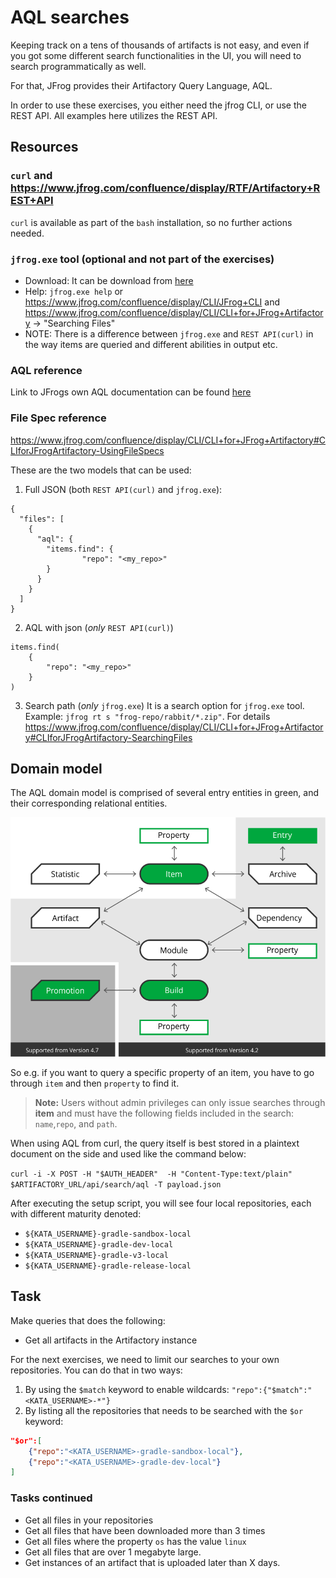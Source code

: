 # AQL searches

Keeping track on a tens of thousands of artifacts is not easy, and even if you got some different search functionalities in the UI, you will need to search programmatically as well.

For that, JFrog provides their Artifactory Query Language, AQL.

In order to use these exercises, you either need the jfrog CLI, or use the REST API. All examples here utilizes the REST API.

## Resources

### `curl` and https://www.jfrog.com/confluence/display/RTF/Artifactory+REST+API
`curl` is available as part of the `bash` installation, so no further actions needed.

### `jfrog.exe` tool (optional and not part of the exercises)
* Download: It can be download from [here](https://jfrog.com/getcli/)
* Help: `jfrog.exe help` or https://www.jfrog.com/confluence/display/CLI/JFrog+CLI and https://www.jfrog.com/confluence/display/CLI/CLI+for+JFrog+Artifactory -> "Searching Files"
* NOTE: There is a difference between `jfrog.exe` and `REST API(curl)` in the way items are queried and different abilities in output etc.

### AQL reference
Link to JFrogs own AQL documentation can be found [here](https://www.jfrog.com/confluence/display/RTF/Artifactory+Query+Language#ArtifactoryQueryLanguage-Usage)

### File Spec reference
https://www.jfrog.com/confluence/display/CLI/CLI+for+JFrog+Artifactory#CLIforJFrogArtifactory-UsingFileSpecs

These are the two models that can be used:<br>
1. Full JSON (both `REST API(curl)` and `jfrog.exe`):<br>
```
{
  "files": [
    {
      "aql": {
        "items.find": {
                "repo": "<my_repo>"
        }
      }
    }
  ]
}
```
2. AQL with json (_only_ `REST API(curl)`)
```
items.find(
    {
        "repo": "<my_repo>"
    }
)
```
3. Search path (_only_ `jfrog.exe`)
It is a search option for `jfrog.exe` tool. Example: `jfrog rt s "frog-repo/rabbit/*.zip"`. For details
https://www.jfrog.com/confluence/display/CLI/CLI+for+JFrog+Artifactory#CLIforJFrogArtifactory-SearchingFiles

## Domain model

The AQL domain model is comprised of several entry entities in green, and their corresponding relational entities.

![Aql domain model](./AQLDomains.png)

So e.g. if you want to query a specific property of an item, you have to go through `item` and then `property` to find it.

> **Note:** Users without admin privileges can only issue searches through **item** and must have the following fields included in the search: `name`,`repo`, and `path`.

When using AQL from curl, the query itself is best stored in a plaintext document on the side and used like the command below:

```curl -i -X POST -H "$AUTH_HEADER"  -H "Content-Type:text/plain" $ARTIFACTORY_URL/api/search/aql -T payload.json```

After executing the setup script, you will see four local repositories, each with different maturity denoted:

* `${KATA_USERNAME}-gradle-sandbox-local`
* `${KATA_USERNAME}-gradle-dev-local`
* `${KATA_USERNAME}-gradle-v3-local`
* `${KATA_USERNAME}-gradle-release-local`

## Task

Make queries that does the following:

* Get all artifacts in the Artifactory instance

For the next exercises, we need to limit our searches to your own repositories. You can do that in two ways:

1. By using the `$match` keyword to enable wildcards: `"repo":{"$match":"<KATA_USERNAME>-*"}`
1. By listing all the repositories that needs to be searched with the `$or` keyword:

```Json
"$or":[
    {"repo":"<KATA_USERNAME>-gradle-sandbox-local"},
    {"repo":"<KATA_USERNAME>-gradle-dev-local"}
]
```

### Tasks continued

* Get all files in your repositories
* Get all files that have been downloaded more than 3 times
* Get all files where the property `os` has the value `linux`
* Get all files that are over 1 megabyte large.
* Get instances of an artifact that is uploaded later than X days.